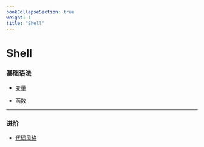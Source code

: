 ```yaml
---
bookCollapseSection: true
weight: 1
title: "Shell"
---
```


# Shell

### 基础语法

* 变量

* 函数

***

### 进阶

* [代码风格](codingStyle.md)

